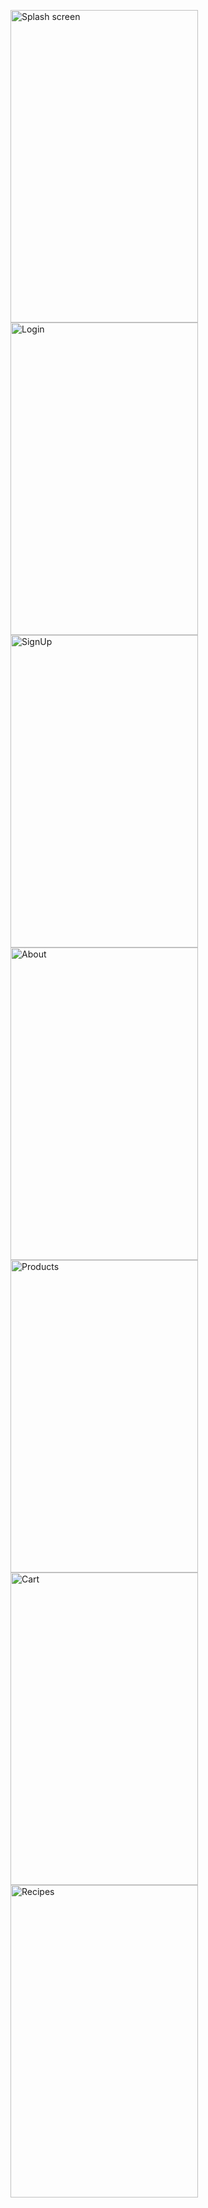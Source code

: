 <p float='left' margin-spacing="10">
    <img src="https://i.ibb.co/J2C9KmG/IMG-0199.jpg" alt="Splash screen"  width="300" height="500">
    <img src="https://i.ibb.co/ynVKvNy/IMG-0196.jpg" alt="Login" width="300" height="500">
    <img src="https://i.ibb.co/vwZWVK1/IMG-0197.jpg" alt="SignUp" width="300" height="500">
    <img src="https://i.ibb.co/g46M4t4/IMG-0198.jpg" alt="About" width="300" height="500">
    <img src="https://i.ibb.co/dMgdT2t/IMG-0193.jpg" alt="Products" width="300" height="500">
    <img src="https://i.ibb.co/dJM6kQb/IMG-0201.jpg" alt="Cart" width="300" height="500">
    <img src="https://i.ibb.co/xGhLjKP/IMG-0200.jpg" alt="Recipes" width="300" height="500">
</p>
